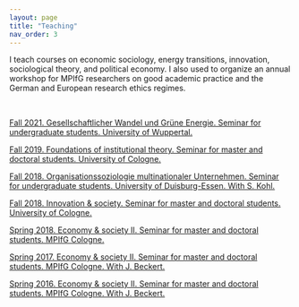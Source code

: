 ```yaml
---
layout: page
title: "Teaching"
nav_order: 3
---
```


I teach courses on economic sociology, energy transitions, innovation, sociological theory, and political economy. I also used to organize an annual workshop for MPIfG researchers on good academic practice and the German and European research ethics regimes.

<br/>


[Fall 2021. Gesellschaftlicher Wandel und Grüne Energie. Seminar for undergraduate students. University of Wuppertal.](teaching_files/syl_green_2021.pdf)

[Fall 2019. Foundations of institutional theory. Seminar for master and doctoral students. University of Cologne.](teaching_files/syl_found_2019.pdf)

[Fall 2018. Organisationssoziologie multinationaler Unternehmen. Seminar for undergraduate students. University of Duisburg-Essen. With S. Kohl.](teaching_files/syl_mne_2018.pdf)

[Fall 2018. Innovation & society. Seminar for master and doctoral students. University of Cologne.](teaching_files/syl_innov_2018.pdf)

[Spring 2018. Economy & society II. Seminar for master and doctoral students. MPIfG Cologne.](teaching_files/syl_econsoc_II_2018.pdf)

[Spring 2017. Economy & society II. Seminar for master and doctoral students. MPIfG Cologne. With J. Beckert.](teaching_files/syl_econsoc_II_2017.pdf)

[Spring 2016. Economy & society II. Seminar for master and doctoral students. MPIfG Cologne. With J. Beckert.](teaching_files/syl_econsoc_II_2016.pdf)